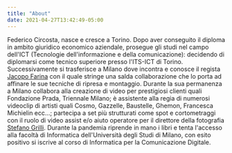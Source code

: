 ```yaml
---
title: "About"
date: 2021-04-27T13:42:49-05:00
---
```


Federico Circosta, nasce e cresce a Torino. Dopo aver conseguito il diploma in ambito giuridico economico aziendale,
prosegue gli studi nel campo dell'ICT (Tecnologie dell'informazione e della comunicazione):
decidendo di diplomarsi come tecnico superiore presso l'ITS-ICT di Torino.
Successivamente si trasferisce a Milano dove incontra e conosce il regista [Jacopo Farina](https://jacopofarina.com/)
con il quale stringe una salda collaborazione che lo porta ad affinare le sue tecniche di ripresa e montaggio.
Durante la sua permanenza a Milano collabora alla creazione di video per prestigiosi clienti quali Fondazione Prada,
Triennale Milano; è assistente alla regia di numerosi videoclip di artisti quali Cosmo, Gazzelle, Baustelle, Ghemon,
Francesca Michielin ecc...; partecipa a set più strutturati come spot e cortometraggi con il ruolo di video assist e/o
aiuto operatore per il direttore della fotografia [Stefano Grilli](http://www.stefano-grilli.com/).
Durante la pandemia riprende in mano i libri e tenta l'accesso alla facoltà di Informatica dell'Università
degli Studi di Milano, con esito positivo si iscrive al corso di Informatica per la Comunicazione Digitale.
